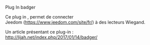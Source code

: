 
Plug In badger

Ce plug in , permet de connecter Jeedom (https://www.jeedom.com/site/fr/) à des lecteurs Wiegand.

Un article présentant ce plug-in : http://lijah.net/index.php/2017/01/14/badger/
